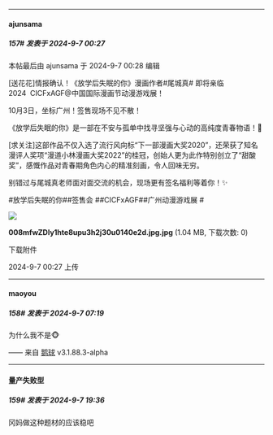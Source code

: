 ﻿
*****

####  ajunsama  
##### 157#       发表于 2024-9-7 00:27

 本帖最后由 ajunsama 于 2024-9-7 00:28 编辑 

[送花花]情报确认！《放学后失眠的你》漫画作者#尾城真# 即将亲临2024  CICFxAGF@中国国际漫画节动漫游戏展！

10月3日，坐标广州！签售现场不见不散！

《放学后失眠的你》是一部在不安与孤单中找寻坚强与心动的高纯度青春物语！🌙

[求关注]这部作品不仅入选了流行风向标“下一部漫画大奖2020”，还荣获了知名漫评人奖项“漫道小林漫画大奖2022”的桂冠，创始人更为此作特别创立了“甜酸奖”，感慨作品对青春期角色内心的精准刻画，令人回味无穷。

别错过与尾城真老师面对面交流的机会，现场更有签名福利等着你！✨

#放学后失眠的你##签售会 ##CICFxAGF##广州动漫游戏展 #

<img src="https://img.saraba1st.com/forum/202409/07/002733t25ql2ee1t75qkk1.jpg" referrerpolicy="no-referrer">

<strong>008mfwZDly1hte8upu3h2j30u0140e2d.jpg.jpg</strong> (1.04 MB, 下载次数: 0)

下载附件

2024-9-7 00:27 上传


*****

####  maoyou  
##### 158#       发表于 2024-9-7 07:19

为什么我不是🐵

—— 来自 [鹅球](https://www.pgyer.com/xfPejhuq) v3.1.88.3-alpha


*****

####  量产失败型  
##### 159#       发表于 2024-9-7 19:36

冈妈做这种题材的应该稳吧

